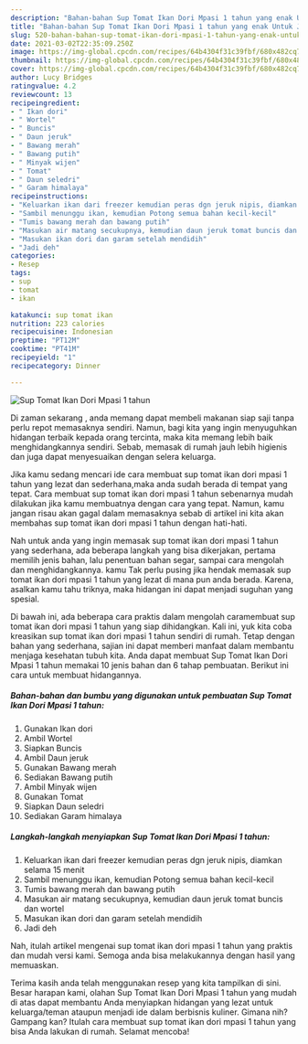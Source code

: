 ```yaml
---
description: "Bahan-bahan Sup Tomat Ikan Dori Mpasi 1 tahun yang enak Untuk Jualan"
title: "Bahan-bahan Sup Tomat Ikan Dori Mpasi 1 tahun yang enak Untuk Jualan"
slug: 520-bahan-bahan-sup-tomat-ikan-dori-mpasi-1-tahun-yang-enak-untuk-jualan
date: 2021-03-02T22:35:09.250Z
image: https://img-global.cpcdn.com/recipes/64b4304f31c39fbf/680x482cq70/sup-tomat-ikan-dori-mpasi-1-tahun-foto-resep-utama.jpg
thumbnail: https://img-global.cpcdn.com/recipes/64b4304f31c39fbf/680x482cq70/sup-tomat-ikan-dori-mpasi-1-tahun-foto-resep-utama.jpg
cover: https://img-global.cpcdn.com/recipes/64b4304f31c39fbf/680x482cq70/sup-tomat-ikan-dori-mpasi-1-tahun-foto-resep-utama.jpg
author: Lucy Bridges
ratingvalue: 4.2
reviewcount: 13
recipeingredient:
- " Ikan dori"
- " Wortel"
- " Buncis"
- " Daun jeruk"
- " Bawang merah"
- " Bawang putih"
- " Minyak wijen"
- " Tomat"
- " Daun seledri"
- " Garam himalaya"
recipeinstructions:
- "Keluarkan ikan dari freezer kemudian peras dgn jeruk nipis, diamkan selama 15 menit"
- "Sambil menunggu ikan, kemudian Potong semua bahan kecil-kecil"
- "Tumis bawang merah dan bawang putih"
- "Masukan air matang secukupnya, kemudian daun jeruk tomat buncis dan wortel"
- "Masukan ikan dori dan garam setelah mendidih"
- "Jadi deh"
categories:
- Resep
tags:
- sup
- tomat
- ikan

katakunci: sup tomat ikan 
nutrition: 223 calories
recipecuisine: Indonesian
preptime: "PT12M"
cooktime: "PT41M"
recipeyield: "1"
recipecategory: Dinner

---
```



![Sup Tomat Ikan Dori Mpasi 1 tahun](https://img-global.cpcdn.com/recipes/64b4304f31c39fbf/680x482cq70/sup-tomat-ikan-dori-mpasi-1-tahun-foto-resep-utama.jpg)

Di zaman  sekarang , anda memang dapat membeli makanan siap saji tanpa perlu repot memasaknya sendiri. Namun, bagi kita yang ingin menyuguhkan hidangan terbaik kepada orang tercinta, maka kita memang lebih baik menghidangkannya sendiri. Sebab, memasak di rumah jauh lebih higienis dan juga dapat menyesuaikan dengan selera keluarga.

Jika kamu sedang mencari ide cara membuat sup tomat ikan dori mpasi 1 tahun yang lezat dan sederhana,maka anda sudah berada di tempat yang tepat. Cara membuat sup tomat ikan dori mpasi 1 tahun  sebenarnya mudah dilakukan jika kamu membuatnya dengan cara yang tepat. Namun, kamu jangan risau akan gagal dalam memasaknya 
sebab di artikel ini kita akan membahas sup tomat ikan dori mpasi 1 tahun dengan hati-hati.  



Nah untuk anda yang ingin memasak sup tomat ikan dori mpasi 1 tahun yang sederhana, ada beberapa langkah yang bisa dikerjakan, pertama memilih jenis bahan, lalu penentuan bahan segar, sampai cara mengolah dan menghidangkannya. kamu Tak perlu pusing jika hendak memasak sup tomat ikan dori mpasi 1 tahun yang lezat di mana pun anda berada. Karena, asalkan kamu  tahu triknya, maka hidangan ini dapat menjadi suguhan yang spesial.

Di bawah ini, ada beberapa cara praktis  dalam mengolah caramembuat sup tomat ikan dori mpasi 1 tahun yang siap dihidangkan. Kali ini, yuk kita coba kreasikan sup tomat ikan dori mpasi 1 tahun sendiri di rumah. Tetap dengan bahan yang sederhana, sajian ini dapat memberi manfaat dalam membantu menjaga kesehatan tubuh kita. Anda dapat membuat Sup Tomat Ikan Dori Mpasi 1 tahun memakai 10 jenis bahan dan 6 tahap pembuatan. Berikut ini cara untuk membuat hidangannya.

<!--inarticleads1-->

##### Bahan-bahan dan bumbu yang digunakan untuk pembuatan Sup Tomat Ikan Dori Mpasi 1 tahun:

1. Gunakan  Ikan dori
1. Ambil  Wortel
1. Siapkan  Buncis
1. Ambil  Daun jeruk
1. Gunakan  Bawang merah
1. Sediakan  Bawang putih
1. Ambil  Minyak wijen
1. Gunakan  Tomat
1. Siapkan  Daun seledri
1. Sediakan  Garam himalaya




<!--inarticleads2-->

##### Langkah-langkah menyiapkan Sup Tomat Ikan Dori Mpasi 1 tahun:

1. Keluarkan ikan dari freezer kemudian peras dgn jeruk nipis, diamkan selama 15 menit
1. Sambil menunggu ikan, kemudian Potong semua bahan kecil-kecil
1. Tumis bawang merah dan bawang putih
1. Masukan air matang secukupnya, kemudian daun jeruk tomat buncis dan wortel
1. Masukan ikan dori dan garam setelah mendidih
1. Jadi deh




Nah, itulah artikel mengenai  sup tomat ikan dori mpasi 1 tahun  yang praktis dan mudah versi kami. Semoga anda bisa melakukannya dengan hasil yang memuaskan. 

Terima kasih anda telah menggunakan resep yang kita tampilkan di sini. Besar harapan kami, olahan  Sup Tomat Ikan Dori Mpasi 1 tahun yang mudah di atas dapat membantu Anda menyiapkan hidangan yang lezat untuk keluarga/teman ataupun menjadi ide dalam berbisnis kuliner. Gimana nih? Gampang kan? Itulah cara membuat sup tomat ikan dori mpasi 1 tahun yang bisa Anda lakukan di rumah. Selamat mencoba!

